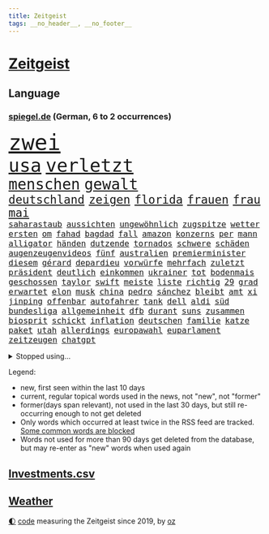```yaml
---
title: Zeitgeist
tags: __no_header__, __no_footer__
---
```


# [Zeitgeist](https://oliz.io/zeitgeist/)

## Language

<h3><a href="https://www.spiegel.de" target="_blank">spiegel.de</a> (German, 6 to 2 occurrences)</h3>
<p style="font-family:monospace">
<span style="font-size:32pt"><a href="news_links.html#zwei" class="current">zwei</a></span>
<br>
<span style="font-size:27pt"><a href="news_links.html#usa" class="current">usa</a></span>
<span style="font-size:27pt"><a href="news_links.html#verletzt" class="current">verletzt</a></span>
<br>
<span style="font-size:22pt"><a href="news_links.html#menschen" class="current">menschen</a></span>
<span style="font-size:22pt"><a href="news_links.html#gewalt" class="current">gewalt</a></span>
<br>
<span style="font-size:17pt"><a href="news_links.html#deutschland" class="current">deutschland</a></span>
<span style="font-size:17pt"><a href="news_links.html#zeigen" class="current">zeigen</a></span>
<span style="font-size:17pt"><a href="news_links.html#florida" class="current">florida</a></span>
<span style="font-size:17pt"><a href="news_links.html#frauen" class="current">frauen</a></span>
<span style="font-size:17pt"><a href="news_links.html#frau" class="current">frau</a></span>
<span style="font-size:17pt"><a href="news_links.html#mai" class="current">mai</a></span>
<br>
<span style="font-size:12pt"><a href="news_links.html#saharastaub" class="current">saharastaub</a></span>
<span style="font-size:12pt"><a href="news_links.html#aussichten" class="current">aussichten</a></span>
<span style="font-size:12pt"><a href="news_links.html#ungewöhnlich" class="current">ungewöhnlich</a></span>
<span style="font-size:12pt"><a href="news_links.html#zugspitze" class="new">zugspitze</a></span>
<span style="font-size:12pt"><a href="news_links.html#wetter" class="current">wetter</a></span>
<span style="font-size:12pt"><a href="news_links.html#ersten" class="current">ersten</a></span>
<span style="font-size:12pt"><a href="news_links.html#om" class="new">om</a></span>
<span style="font-size:12pt"><a href="news_links.html#fahad" class="new">fahad</a></span>
<span style="font-size:12pt"><a href="news_links.html#bagdad" class="current">bagdad</a></span>
<span style="font-size:12pt"><a href="news_links.html#fall" class="current">fall</a></span>
<span style="font-size:12pt"><a href="news_links.html#amazon" class="current">amazon</a></span>
<span style="font-size:12pt"><a href="news_links.html#konzerns" class="current">konzerns</a></span>
<span style="font-size:12pt"><a href="news_links.html#per" class="current">per</a></span>
<span style="font-size:12pt"><a href="news_links.html#mann" class="current">mann</a></span>
<span style="font-size:12pt"><a href="news_links.html#alligator" class="current">alligator</a></span>
<span style="font-size:12pt"><a href="news_links.html#händen" class="current">händen</a></span>
<span style="font-size:12pt"><a href="news_links.html#dutzende" class="current">dutzende</a></span>
<span style="font-size:12pt"><a href="news_links.html#tornados" class="current">tornados</a></span>
<span style="font-size:12pt"><a href="news_links.html#schwere" class="current">schwere</a></span>
<span style="font-size:12pt"><a href="news_links.html#schäden" class="current">schäden</a></span>
<span style="font-size:12pt"><a href="news_links.html#augenzeugenvideos" class="new">augenzeugenvideos</a></span>
<span style="font-size:12pt"><a href="news_links.html#fünf" class="current">fünf</a></span>
<span style="font-size:12pt"><a href="news_links.html#australien" class="current">australien</a></span>
<span style="font-size:12pt"><a href="news_links.html#premierminister" class="current">premierminister</a></span>
<span style="font-size:12pt"><a href="news_links.html#diesem" class="current">diesem</a></span>
<span style="font-size:12pt"><a href="news_links.html#gérard" class="new">gérard</a></span>
<span style="font-size:12pt"><a href="news_links.html#depardieu" class="new">depardieu</a></span>
<span style="font-size:12pt"><a href="news_links.html#vorwürfe" class="current">vorwürfe</a></span>
<span style="font-size:12pt"><a href="news_links.html#mehrfach" class="current">mehrfach</a></span>
<span style="font-size:12pt"><a href="news_links.html#zuletzt" class="current">zuletzt</a></span>
<span style="font-size:12pt"><a href="news_links.html#präsident" class="current">präsident</a></span>
<span style="font-size:12pt"><a href="news_links.html#deutlich" class="current">deutlich</a></span>
<span style="font-size:12pt"><a href="news_links.html#einkommen" class="current">einkommen</a></span>
<span style="font-size:12pt"><a href="news_links.html#ukrainer" class="current">ukrainer</a></span>
<span style="font-size:12pt"><a href="news_links.html#tot" class="current">tot</a></span>
<span style="font-size:12pt"><a href="news_links.html#bodenmais" class="new">bodenmais</a></span>
<span style="font-size:12pt"><a href="news_links.html#geschossen" class="current">geschossen</a></span>
<span style="font-size:12pt"><a href="news_links.html#taylor" class="current">taylor</a></span>
<span style="font-size:12pt"><a href="news_links.html#swift" class="current">swift</a></span>
<span style="font-size:12pt"><a href="news_links.html#meiste" class="new">meiste</a></span>
<span style="font-size:12pt"><a href="news_links.html#liste" class="current">liste</a></span>
<span style="font-size:12pt"><a href="news_links.html#richtig" class="current">richtig</a></span>
<span style="font-size:12pt"><a href="news_links.html#29" class="current">29</a></span>
<span style="font-size:12pt"><a href="news_links.html#grad" class="current">grad</a></span>
<span style="font-size:12pt"><a href="news_links.html#erwartet" class="current">erwartet</a></span>
<span style="font-size:12pt"><a href="news_links.html#elon" class="current">elon</a></span>
<span style="font-size:12pt"><a href="news_links.html#musk" class="current">musk</a></span>
<span style="font-size:12pt"><a href="news_links.html#china" class="current">china</a></span>
<span style="font-size:12pt"><a href="news_links.html#pedro" class="current">pedro</a></span>
<span style="font-size:12pt"><a href="news_links.html#sánchez" class="new">sánchez</a></span>
<span style="font-size:12pt"><a href="news_links.html#bleibt" class="current">bleibt</a></span>
<span style="font-size:12pt"><a href="news_links.html#amt" class="current">amt</a></span>
<span style="font-size:12pt"><a href="news_links.html#xi" class="current">xi</a></span>
<span style="font-size:12pt"><a href="news_links.html#jinping" class="current">jinping</a></span>
<span style="font-size:12pt"><a href="news_links.html#offenbar" class="current">offenbar</a></span>
<span style="font-size:12pt"><a href="news_links.html#autofahrer" class="current">autofahrer</a></span>
<span style="font-size:12pt"><a href="news_links.html#tank" class="new">tank</a></span>
<span style="font-size:12pt"><a href="news_links.html#dell" class="new">dell</a></span>
<span style="font-size:12pt"><a href="news_links.html#aldi" class="current">aldi</a></span>
<span style="font-size:12pt"><a href="news_links.html#süd" class="current">süd</a></span>
<span style="font-size:12pt"><a href="news_links.html#bundesliga" class="current">bundesliga</a></span>
<span style="font-size:12pt"><a href="news_links.html#allgemeinheit" class="current">allgemeinheit</a></span>
<span style="font-size:12pt"><a href="news_links.html#dfb" class="current">dfb</a></span>
<span style="font-size:12pt"><a href="news_links.html#durant" class="current">durant</a></span>
<span style="font-size:12pt"><a href="news_links.html#suns" class="current">suns</a></span>
<span style="font-size:12pt"><a href="news_links.html#zusammen" class="current">zusammen</a></span>
<span style="font-size:12pt"><a href="news_links.html#biosprit" class="current">biosprit</a></span>
<span style="font-size:12pt"><a href="news_links.html#schickt" class="current">schickt</a></span>
<span style="font-size:12pt"><a href="news_links.html#inflation" class="current">inflation</a></span>
<span style="font-size:12pt"><a href="news_links.html#deutschen" class="current">deutschen</a></span>
<span style="font-size:12pt"><a href="news_links.html#familie" class="current">familie</a></span>
<span style="font-size:12pt"><a href="news_links.html#katze" class="current">katze</a></span>
<span style="font-size:12pt"><a href="news_links.html#paket" class="current">paket</a></span>
<span style="font-size:12pt"><a href="news_links.html#utah" class="current">utah</a></span>
<span style="font-size:12pt"><a href="news_links.html#allerdings" class="current">allerdings</a></span>
<span style="font-size:12pt"><a href="news_links.html#europawahl" class="current">europawahl</a></span>
<span style="font-size:12pt"><a href="news_links.html#euparlament" class="current">euparlament</a></span>
<span style="font-size:12pt"><a href="news_links.html#zeitzeugen" class="current">zeitzeugen</a></span>
<span style="font-size:12pt"><a href="news_links.html#chatgpt" class="current">chatgpt</a></span>
</p>
<details>
<summary>Stopped using...</summary>
<p class="former" style="font-size:12pt">
dienstag(1285) kino(1285) nationen(1285) beschreibt(1284) gründer(1284) konfrontiert(1284) 2000(1283) bewerber(1283) entwicklungen(1283) haftstrafe(1283) klaren(1283) äußern(1283) durchsetzen(1282) freiheit(1282) jemand(1282) tiefe(1282) äußerungen(1282) atmosphäre(1281) büros(1281) favoriten(1281) vorsitzenden(1281) überlebte(1281) ard(1280) illegalen(1280) regen(1280) trauer(1280) uspräsidenten(1280) verlängern(1280) verschoben(1280) angeblichen(1279) beachten(1279) flüchtlinge(1279) gemeldet(1279) künftigen(1279) nachfolge(1279) nachfolger(1279) persönliche(1279) portugal(1279) rand(1279) berufung(1278) gefährlichen(1278) kabinett(1278) rest(1278) sprache(1278) beispielen(1277) kolumnist(1277) kraftvoll(1277) nigeria(1277) normal(1277) protestiert(1277) radikale(1277) rückschlag(1277) schwedische(1277) coronavirus(1276) dokumente(1276) einstigen(1276) hunderttausende(1276) klima(1276) längere(1276) nein(1276) sports(1276) stolz(1276) städte(1276) weder(1276) zuversicht(1276) benzin(1275) nominiert(1275) ungarns(1275) engagement(1274) i(1274) jüngeren(1274) lebte(1274) warschau(1274) wirtschaftlichen(1274) institut(1273) kollaps(1273) null(1273) schwierigkeiten(1273) strecke(1273) vergessen(1273) nordsee(1272) teilnehmer(1272) trainieren(1272) 50000(1271) erkrankung(1271) fußballprofi(1271) leichen(1271) mitteln(1271) oliver(1271) weite(1271) zählen(1271) gehalten(1270) übernahme(1270) vertrauen(1269) erfunden(1268) schüssen(1268) verpasst(1268) ausmaß(1267) missbraucht(1267) weckt(1267) überholt(1267) halb(1265) gewinn(1264) vorgestellt(1264) holocaust(1263) kim(1262) mieten(1261) sozialdemokraten(1259) parallelen(1258) umgeht(1258) eigenes(1257) abgelehnt(1256) offenbart(1256) führenden(1255) not(1255) schießen(1255) bestmarke(1251) freiwillig(1251) entschuldigung(1249) versorgung(1245) herausforderungen(1236) verpasste(1234) ära(1232) missbrauchs(1221) hitler(1218) heidelberg(1189) rein(1136) enthalten(1086) verlag(1086) charles(1082) drohende(1038) kolumbien(1034) ausnahme(1021) gremium(986) polnischen(983) wellen(980) ukrainischer(974) schwarz(966) haushalt(954) gehälter(943) fifa(942) games(926) millionenhöhe(920) demo(919) krankenkassen(914) jährlich(908) empfehlen(905) hendrik(902) 41(893) härte(889) stadtteil(885) fußballs(876) coaching(872) laura(866) außenministerium(863) weiten(834) gefechte(832) bat(830) zusammenhalt(817) bonn(811) explosionen(810) streik(803) umfragen(793) samt(773) jennifer(768) gebiete(763) schneiden(760) lindners(753) starkes(744) wall(736) jack(718) hammer(710) dahin(705) export(705) suchte(693) chefs(685) debattiert(685) zufrieden(684) stockholm(681) schwächen(679) iii(677) sexuell(667) misshandelt(662) wozu(655) jemals(653) partnerin(650) entschuldigen(644) fassungslos(639) eigentliche(627) studentin(609) ganzes(604) hände(602) herunter(598) töne(594) verstöße(594) lula(589) angeblicher(587) nackt(587) kita(585) erzielte(584) überreste(584) nutzern(575) quer(565) angreifen(564) kollege(562) eingeschaltet(561) direktor(555) future(553) hit(549) spaltet(548) taucher(534) sam(531) umfassende(526) abgeben(522) überzeugte(521) bewirken(515) ausgemacht(514) spielzeug(514) one(513) 500000(512) bedienen(512) ig(509) metall(509) singt(505) mitgliedern(503) überlebende(502) dfbelf(496) strafanzeige(491) durcheinander(490) kurzzeitig(488) mächtige(487) gekündigt(480) rammt(476) kulturkampf(475) jung(467) geschwister(465) umstrittener(465) passanten(463) gebühren(462) plätze(459) wohlstand(456) statistik(455) fahrbahn(443) wettlauf(439) jene(436) kleinere(431) 140(428) bär(425) panik(421) 130(419) 51(419) attackieren(419) loswerden(417) stillstand(415) wahlsieger(415) vereinten(411) arbeitskampf(410) geschnappt(410) gala(409) instituts(409) ausflug(407) menschliche(406) rio(400) ankommen(397) gestreikt(394) wagenknechts(394) transformation(389) hollywoodstar(384) bezieht(382) denkmal(380) dürren(380) parteichefin(377) w(377) geschwächt(376) sofortiger(376) 2027(373) heimlich(371) produkt(368) gekürt(367) linkspartei(367) drohte(365) 13jährige(364) lebenden(360) arbeitswelt(356) lina(356) solar(356) staatsbürger(356) einsturz(355) stuft(355) massenhaft(353) beine(351) kolleginnen(351) gedenkt(350) luxus(349) belgische(344) ikone(343) auffällig(341) expertengremium(341) beteiligte(334) gelernt(334) berühmtesten(333) miese(333) filmbranche(332) radikalisierung(331) infolge(330) institute(330) heiklen(329) 9(327) drang(327) massen(323) beruft(321) finger(321) vogel(320) blicke(319) dietmar(319) neuwahlen(319) ankurbeln(317) popp(316) achtjährige(315) bekennt(315) entgehen(315) open(314) würdigung(307) leichte(304) blockierte(303) abenteuer(301) bundesagentur(301) trauma(295) bundesarbeitsgericht(294) milliardenschweren(293) missstände(293) busfahrer(292) reiner(292) bartsch(290) vorlegen(289) spaghetti(286) gesellschaftliche(285) pass(282) 30jähriger(281) anteile(281) landeshauptstadt(280) massiver(278) nationalteam(278) werner(278) strafverfahren(277) zutaten(276) dfbfrauen(275) burger(273) essener(273) arbeitslosen(272) goldene(269) kooperiert(269) sicherheitsmaßnahmen(266) realistisch(261) kugel(258) erstaunlich(257) exemplar(257) geglückt(257) terroranschläge(257) argentiniens(256) geleistet(256) iphone(256) andré(255) jemen(255) angabe(254) rätselt(254) costa(251) entstand(250) kindesmissbrauch(250) südkoreanische(247) unerwartete(247) monatelange(246) inka(245) geprüft(243) recherche(243) beschwört(240) debütant(240) digitalen(239) reinen(239) chancenlos(237) sichergestellt(237) exfrau(235) hebel(235) verglichen(234) fußballweltverband(233) andauern(232) roter(232) ticketpreise(232) tätig(231) goldenen(229) unbeeindruckt(228) hall(226) betrag(225) makeup(225) karrierecoach(224) franziska(223) rätselhafte(223) british(222) spezialeinheit(222) gewechselt(221) jugendorganisation(218) reformiert(215) rki(215) morgenstunden(211) attentäter(208) verbannen(207) beschwert(206) düsteren(206) glänzt(206) son(205) 23jährigen(204) digitaler(204) müde(203) noten(203) tauchen(203) horst(201) peinliche(201) sexualisierten(201) appellieren(199) gelobt(199) linkenpolitiker(199) mitmenschen(198) angeführt(196) berüchtigte(196) kritikerin(195) erstaunliche(194) kubicki(194) reifen(194) widmete(193) baute(192) denver(192) spurlos(192) ultrarechten(192) weitreichenden(190) demos(189) geschäftspartner(188) grenzregion(187) längerem(187) protestierenden(187) gerechnet(186) tolle(186) 54jähriger(185) einlegen(185) bahnsteig(184) betriebsrat(184) sanierung(184) militäroffensive(183) bist(182) mittwochmorgen(182) wütend(182) kanadier(181) südchinesischen(181) belgrad(178) betrugsprozess(178) irreguläre(178) effenbergbank(177) gefüllt(177) schmalkalden(177) absichtlich(176) geregelt(176) husten(175) schuster(175) größenwahn(174) tanzen(174) unterscheidet(174) angerufen(173) beteiligung(173) exemplare(173) geschleudert(173) überfüllten(173) neukölln(172) stadtzentrum(172) krebsdiagnose(171) oberlandesgericht(169) extremistischen(168) uneins(166) bodenoffensive(165) gewähren(165) normale(165) angeschlagen(164) raketenbeschuss(164) spender(164) überfielen(164) strikte(163) eingedrungen(162) nordwesten(162) regierungserklärung(160) vulkanausbruch(160) angespannten(159) gebraucht(158) solange(158) club(157) cottbus(157) fdpvize(157) flensburg(157) enttäuschen(156) luxushotel(156) raketenangriffen(156) versammelt(156) lufthansatochter(155) staatssekretärin(154) warnstreiks(154) mogelpackung(153) versperrt(153) autonomiebehörde(152) düpiert(149) exportiert(149) südchinesisches(149) überdenken(149) häme(148) unterschätzt(148) bahnkunden(147) crown(147) freiem(147) furchtbar(147) gefeierte(147) unikliniken(147) claus(146) einschnitte(146) gdlchef(146) lernte(146) lokführergewerkschaft(146) netzbetreiber(146) veränderung(146) weselsky(146) nationalmannschaftskapitän(145) sicherung(145) anreize(144) db(144) bewacht(143) erwünscht(143) kanzlerkandidat(143) neffe(143) oppositionspartei(143) evan(142) weitem(142) spendet(141) 60000(140) gesundheitsbehörde(140) kolumbiens(140) spdfraktionschef(140) sprit(140) haderte(139) ausrufezeichen(138) bauer(138) bedingt(138) geräten(138) staatsoberhaupt(138) bezahlung(137) 240(136) sammelte(136) portugals(135) bundesverfassungsgerichts(134) eingestürzten(134) kündigungen(134) lokführern(134) stichwaffe(134) lebensstil(133) nürnberger(133) verlagern(133) diverse(132) brutalität(131) clarke(131) freikommen(131) gazas(131) genozid(131) psychologe(131) jesus(129) toleranz(129) dfbteam(128) mileis(128) verstaatlichung(128) damaligen(127) janeiro(127) mutmaßlichem(127) durchgang(126) ernsthaft(126) mehrwertsteuersatz(125) orbáns(125) taugt(125) fördere(124) geplantes(124) vernunft(123) versteigern(123) flaggen(122) skigebiet(122) gebilligt(121) gershkovich(121) genügend(120) landwirtschaftsminister(119) odessa(119) vermittlungsausschuss(119) wachstumschancengesetz(119) argument(118) berufsgruppen(118) neuseelands(118) portemonnaie(118) tina(118) belegschaft(117) christliche(117) dauerkrise(117) heimischen(117) sängerinnen(117) agnes(116) dorthin(116) ehefrauen(116) straftäter(116) erstarken(115) güterverkehr(114) merken(114) stoffe(114) zeitdruck(114) förderprogramme(113) catherine(112) donnerstagmorgen(112) fabrik(112) gespart(112) hebamme(112) natopartnern(112) strompreisen(112) blockbuster(111) buchempfehlungen(111) gesamtweltcup(111) grundgesetzänderung(111) haut(111) einstufung(110) harvard(110) konstantin(110) teppich(110) zeitalter(110) beigelegt(109) falle(109) roberts(109) umfangreiche(109) versteht(109) inhaftierten(108) masterplan(108) onlinehändler(108) aktiviert(107) präsidentschaftswahlen(107) teamkollegen(107) abende(106) amtierende(106) brasilianische(106) eiskunstlauf(106) vorsitz(106) beschränken(105) inhaftiert(105) materie(105) kernenergie(104) münzen(104) verzicht(104) 1945(103) grandslamsiegerin(103) interessieren(103) shoppingapp(103) temu(103) tiefsten(103) whistleblower(103) wohnhausbrand(103) bill(102) humanitärer(102) prägende(102) schritte(102) verkünden(102) zunehmende(102) angezweifelt(101) anzugreifen(101) dreyer(101) gezahlt(101) postete(101) toni(101) agrardiesel(100) center(100) kroos(100) belastungen(99) mikro(99) länderkammer(98) medienhäuser(98) ranghohe(98) scorsese(98) viereinhalb(98) bernhard(97) designs(97) high(97) maersk(97) meistgehörten(97) normalerweise(97) cavallo(96) banksy(95) erkranken(95) vorgänge(95) belgorod(94) saunen(94) uspräsidentschaftswahl(94) westukraine(94) socken(93) spitzenwerte(93) talk(93) verwendung(93) barack(92) gleichberechtigung(92) 118(91) begegnen(91) eughurteil(91) hausbesitzer(91) massenweise(91) seoul(91) dämon(90) fossil(90) gaspreise(90) hamasführer(90) hoheitsansprüche(90) huthimilizen(90) meeresgebiet(90) transaktion(90) eigentum(89) kinderpornografie(89) lautet(89) preiswerte(89) starre(89) verknüpfen(89) überschatten(89) 136(88) ammergauer(88) brennende(88) duolingo(88) fritz(88) jeans(88) wundersame(88) 1980(87) mobile(87) niedriger(87) wofür(87) bekennerschreiben(86) brettspiel(86) hindeuten(86) pazifik(86) terrorverdächtige(86) vorm(86) abfahrt(85) altbau(85) brasilianer(85) britin(85) cdu/csu(85) inflationsausgleich(85) luftraumverletzung(85) oregon(85) 53jähriger(84) generalstabschef(84) kommando(84) neuwahl(84) regalen(84) wilhelm(84) bienen(83) browser(83) derart(83) leichtes(83) umarmt(83) zugunglück(83) abbringen(82) ardserie(82) exmann(82) hintern(82) sparpläne(82) badenwürttembergischen(81) elisabeth(81) ferien(81) helme(81) blockaden(80) freistellung(80) knospen(80) besänftigen(79) chrome(79) expolizist(79) opferzahlen(79) schmecken(79) brüllende(78) gefürchtet(78) murray(78) stromausfälle(78) anreiz(77) erstatten(77) generals(77) hoteliers(77) livestreams(77) mehrjährige(77) privates(77) protestierende(77) stau(77) täters(77) zero(77) dreh(76) gepäck(76) hermès(76) justizministerium(76) kollabierten(76) remigration(76) remigrationstreffen(76) rückwirkend(76) stürmten(76) testspiele(76) usuniversität(76) verließen(76) wechselhaft(76) zulasten(76) 2009(75) christdemokrat(75) cnn(75) gewaltiger(75) giftigsten(75) glücklose(75) hebei(75) himmels(75) homöopathie(75) homöopathische(75) luca(75) medizinisches(75) schusswaffen(75) zögerlich(75) überfüllte(75) a9(74) alaskaairlinesboeing(74) einigem(74) agrarprodukte(73) bodenpersonal(73) energieministerin(73) magull(73) binneni(72) etlicher(72) parallelwelt(72) vorankommen(72) ausgang(71) frühes(71) gekracht(71) marlene(71) weltpolitik(71) agrardieselsubventionen(70) bauerndemos(70) flugtaxis(70) gras(70) grundsatz(70) komplexen(70) saul(70) sexarbeiterin(70) taurus(70) uskonkurrenten(70) verschlingt(70) anwaltskosten(69) dominant(69) gleichaltrigen(69) jasna(69) modernes(69) mäzen(69) rallye(69) reemtsma(69) sozialforschung(69) überraschen(69) burkhard(68) gegenmaßnahmen(68) scheidet(68) szenario(68) terrormiliz(68) argumente(67) entlastungen(67) getreide(67) krebskrank(67) lautstark(67) neuheiten(67) stöbern(67) unbezahlbar(67) ausprobieren(66) finanzielle(66) hochrangige(66) mails(66) mitteilte(66) tarifstreits(66) vergleichbare(66) 2050(65) abwehren(65) funktion(65) shein(65) unwort(65) volksbank(65) werks(65) zerrissen(65) anonymen(64) do(64) gefühlen(64) grandslamturnier(64) grünenministerin(64) hauptgründe(64) kommunisten(64) lästert(64) palmen(64) pandas(64) perfekter(64) riesenslalom(64) asiatischen(63) aufgespürt(63) biodiesel(63) wohlstands(63) blenden(62) ergangen(62) gegenentwurf(62) gelegentlich(62) lifte(62) russisch(62) smarter(62) zusammenhängen(62) bezogen(61) hose(61) korallenriffe(61) riegel(61) wohnungsbrand(61) aryna(60) bedanken(60) mediathek(60) sabalenka(60) stadtgebiet(60) wirtschaftsschwäche(60) ärztliche(60) anwalts(59) gigaset(59) paukt(59) sicherheitsdienst(59) wunschliste(59) 19jähriger(58) altmeister(58) auswechseln(58) sacha(58) solches(58) spendensammeln(58) streamerin(58) twitch(58) vermieter(58) verübte(58) zeugnis(58) besonderer(57) mähroboter(57) studiert(57) bestreikt(56) french(56) grotesk(56) influencerinnen(56) umweltaktivisten(56) wilson(56) bildungssystem(55) geparkte(55) umgekehrt(55) verteidigungsplan(55) atemnot(54) reichenhall(54) sapiens(54) ausfahrt(53) cyrus(53) menschheitsgeschichte(53) miley(53) rückstände(53) unkonzentriert(53) verbraucherschutz(53) wildschwein(53) achtungserfolg(52) augenzeugin(52) auslieferung(52) fraglich(52) katalonien(52) parlamentspräsidentin(52) schrift(52) bedeutendsten(51) maßstäbe(51) passat(51) verschwindet(51) achtzigern(50) elterngeldreform(50) erkrankten(50) glückte(50) alternativlos(49) assange(49) wikileaksgründers(49) wochenlanger(49) zauber(49) ächzt(49) augenzeugen(48) ausgehandelte(48) beliefert(48) bundesstraße(48) geschwindigkeit(48) hanna(48) jahrzehntelange(48) kostüm(48) popikone(48) vergütung(48) ausgewählte(47) extinguishers(47) lufthansabodenpersonal(47) partnern(47) sinkenden(47) tee(47) tyre(47) usareise(47) verirrte(47) widerstände(47) 180000(46) gebote(46) absolviert(45) compact(45) herkömmliche(45) uswahlkampf(45) vermittler(45) weimarer(45) compactmagazin(44) einfachste(44) eurer(44) geiseldrama(44) lea(44) vorgetäuschten(44) hygiene(43) ideologie(43) nickel(43) quarantäne(43) spontan(43) befürchtungen(42) gutbehrami(42) klärt(42) kremlkritikers(42) lara(42) schweizerin(42) terrors(42) wahrnehmen(42) einfacher(41) genz(41) lohnausgleich(41) aktenzeichen(40) erhältlich(40) hereingefallen(40) kostenlosen(40) mordvorwürfe(40) passant(40) rückgabe(40) 28jährigen(39) altersgrenze(39) aufheben(39) ewigkeit(39) haftet(39) intensive(39) klischees(39) sabine(39) angesagt(38) aufpreis(38) clinton(38) fußballbundesligisten(38) geheimdiensten(38) originelle(38) sophia(38) unionschef(38) verletzungsbedingt(38) verpflichtungen(38) betriebsratswahl(37) bizarre(37) herrn(37) sumoringer(37) washingtons(37) bear(36) berufsleben(36) ergebnislos(36) euagrarpolitik(36) gewalttat(36) netten(36) sportartikelhersteller(36) topmodel(36) brasília(35) rollstuhl(35) schwerem(35) vertragen(35) abwesenheit(34) ausrasten(34) mehrwertsteuersenkung(34) verstorben(34) wildes(34) abwechslung(33) fotografiert(33) hausmeister(33) komponenten(33) persönliches(33) pfütze(33) rheinmetall(33) sportevents(33) vizebürgermeister(33) wikileaksgründer(33) alpha(32) dani(32) hysterische(32) klarmachen(32) skifahrerin(32) stabile(32) urban(32) vorgegangen(32) entkommt(31) komponist(31) lahmt(31) landesverrat(31) umgekippt(31) country(30) kremltruppen(30) kusminow(30) rückruf(30) tränende(30) börsengang(29) fing(29) havarie(29) minderheitsregierung(29) organ(29) pendelt(29) thcgrenzwert(29) täuschen(29) ali(28) bedrohten(28) biopics(28) deserteur(28) exfußballer(28) familienangehörige(28) kinderbüchern(28) krachte(28) niederländisches(28) philippinisches(28) rafterroristen(28) salzburg(28) einsammeln(27) ernstvolker(27) lohnsteigerungen(27) reddit(27) vermutung(27) absichten(26) absperrungen(26) barbiefilm(26) horrorszenario(26) hotspur(26) internen(26) kriegsversehrten(26) masern(26) seiler(26) tottenham(26) bahnt(25) indirekt(25) kippte(25) löhne(25) optimal(25) verbrechens(25) verwundbar(25) wohnheim(25) dfbfunktionäre(24) schmerzhafte(24) speicherung(24) traditionell(24) vertritt(24) zerbrachen(24) grundschüler(23) verstörenden(23) ambitionierte(22) datenschutzbehörde(22) douglas(22) einigkeit(22) erfolgsaussichten(22) hansböcklerstiftung(22) jamal(22) komplizen(22) musiala(22) nemesis(22) raffinerie(22) richtlinien(22) strebte(22) theo(22) zwanziger(22) aufregende(21) benötige(21) flüchtlingen(21) forschungsinstitute(21) huthiangriff(21) kürze(21) treppenhaus(21) trinkwasser(21) vaterschaftsurlaub(21) verurteilter(21) krankheitserreger(20) rosiges(20) cochefin(19) huthidrohnenangriff(19) idaho(19) verlagen(19) weltsicherheitsrat(19) übernachtet(19) alleingang(18) cambridge(18) ersatz(18) steilvorlage(18) feministische(17) jünger(17) beitragszahler(16) gattung(16) lacht(16) montenegro(16) rennens(16) taurusleak(16) wandels(16) 38jährige(15) australischen(15) dianas(15) lenker(15) pille(15) sulayem(15) ferkel(14) gebunden(14) hinterlegt(14) lagerfeld(14) todesstoß(14) verteidigungsausschusses(14) chatnachrichten(13) looks(13) populismus(13) rupert(13) verkehrsministerium(13) bankmanfried(12) flughafens(12) ftx(12) schlichter(12) titanic(12) 01(11) buchstäblich(11) kulinarik(11) schulkinder(11) wolken(11)
</p>
</details>
<p>Legend:
<ul>
<li><span class="new">new</span>, first seen within the last 10 days</li>
<li><span class="current">current</span>, regular topical words used in the news, not "new", not "former"</li>
<li><span class="former">former(days span relevant)</span>, not used in the last 30 days, but still re-occurring enough to not get deleted</li>
<li>Only words which occurred at least twice in the RSS feed are tracked. <a href="language/filters.py">Some common words are blocked</a></li>
<li>Words not used for more than 90 days get deleted from the database, but may re-enter as "new" words when used again</li>
</ul>
</p>

## [Investments](investments.html)[.csv](investments.csv)

## [Weather](weather.html)

<footer>
<a href="javascript:toggleTheme()" class="nav">🌓</a>
<a href="https://github.com/ooz/zeitgeist">code</a> measuring the Zeitgeist since 2019, by <a href="https://oliz.io">oz</a>
</footer>
